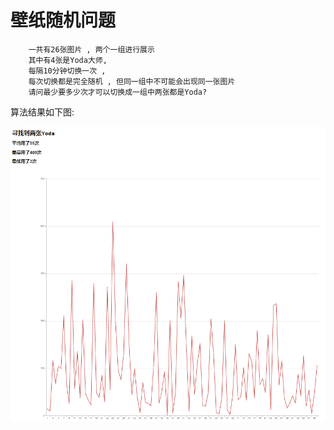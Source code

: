 # 壁纸随机问题

    	一共有26张图片 , 两个一组进行展示
    	其中有4张是Yoda大师,
    	每隔10分钟切换一次 ,
    	每次切换都是完全随机 , 但同一组中不可能会出现同一张图片
    	请问最少要多少次才可以切换成一组中两张都是Yoda?

算法结果如下图:

![](img/demo.png)
